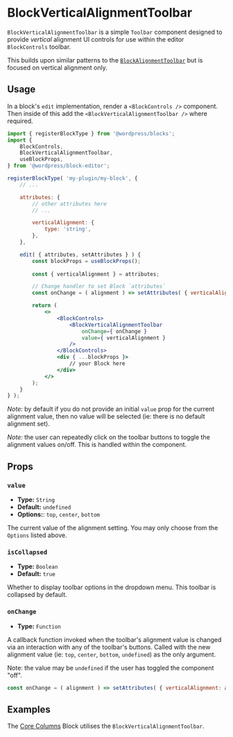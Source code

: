 BlockVerticalAlignmentToolbar
=============================

`BlockVerticalAlignmentToolbar` is a simple `Toolbar` component designed to provide _vertical_ alignment UI controls for use within the editor `BlockControls` toolbar.

This builds upon similar patterns to the [`BlockAlignmentToolbar`](https://github.com/WordPress/gutenberg/tree/master/packages/editor/src/components/block-alignment-toolbar) but is focused on vertical alignment only.

## Usage

In a block's `edit` implementation, render a `<BlockControls />` component. Then inside of this add the `<BlockVerticalAlignmentToolbar />` where required. 


```jsx
import { registerBlockType } from '@wordpress/blocks';
import {
	BlockControls,
	BlockVerticalAlignmentToolbar,
	useBlockProps,
} from '@wordpress/block-editor';

registerBlockType( 'my-plugin/my-block', {
	// ...

	attributes: {
		// other attributes here
		// ...

		verticalAlignment: {
			type: 'string',
		},
	},

	edit( { attributes, setAttributes } ) {
		const blockProps = useBlockProps();
		
		const { verticalAlignment } = attributes;

		// Change handler to set Block `attributes`
		const onChange = ( alignment ) => setAttributes( { verticalAlignment: alignment } );

		return (
			<>
				<BlockControls>
					<BlockVerticalAlignmentToolbar
						onChange={ onChange }
						value={ verticalAlignment }
					/>
				</BlockControls>
				<div { ...blockProps }>
					// your Block here
				</div>
			</>
		);
	}
} );
```

_Note:_ by default if you do not provide an initial `value` prop for the current alignment value, then no value will be selected (ie: there is no default alignment set). 

_Note:_ the user can repeatedly click on the toolbar buttons to toggle the alignment values on/off. This is handled within the component.

## Props

### `value`
* **Type:** `String`
* **Default:** `undefined`
* **Options:**: `top`, `center`, `bottom`

The current value of the alignment setting. You may only choose from the `Options` listed above.

### `isCollapsed`
* **Type:** `Boolean`
* **Default:** `true`

Whether to display toolbar options in the dropdown menu. This toolbar is collapsed by default.

### `onChange`
* **Type:** `Function`

A callback function invoked when the toolbar's alignment value is changed via an interaction with any of the toolbar's buttons. Called with the new alignment value (ie: `top`, `center`, `bottom`, `undefined`) as the only argument.

Note: the value may be `undefined` if the user has toggled the component "off".

```js
const onChange = ( alignment ) => setAttributes( { verticalAlignment: alignment } );
```

## Examples

The [Core Columns](https://github.com/WordPress/gutenberg/tree/master/packages/block-library/src/columns) Block utilises the `BlockVerticalAlignmentToolbar`.
